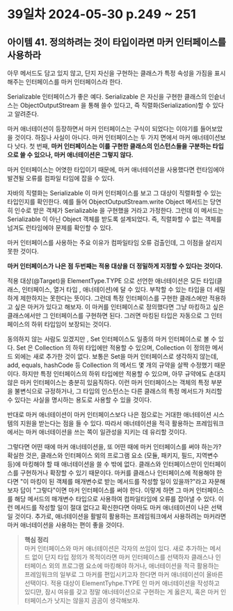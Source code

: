 # 39일차 2024-05-30 p.249 ~ 251

## 아이템 41. 정의하려는 것이 타입이라면 마커 인터페이스를 사용하라

아무 메서드도 담고 있지 않고, 단지 자신을 구현하는 클래스가 특정 속성을 가짐을 표시해주는 인터페이스를 마커 인터페이스라 한다.

Serializable 인터페이스가 좋은 예다. Serializable 은 자신을 구현한 클래스의 인슽너스는 ObjectOutputStream 을 통해
쓸수 있다고, 즉 직렬화(Serialization)할 수 있다고 알려준다.

마커 애너테이션이 등장하면서 마커 인터페이스는 구식이 되었다는 이야기를 들어보았을 것이다. 하짐나 사실이 아니다. 마커 인터페이스는 
두 가지 면에서 마커 애너테이션보다 낫다. 첫 번째, **마커 인터페이스는 이를 구현한 클래스의 인스턴스들을 구분하는 타입으로 쓸 수 있으나,
마커 애너테이션은 그렇지 않다.**

마커 인터페이스는 어엿한 타입이기 때문에, 마커 애너테이션을 사용했다면 런타임에야 발견될 오류를 컴파일 타임에 잡을 수 있다.

자바의 직렬화는 Serializable 이 마커 인터페이스를 보고 그 대상이 직렬화할 수 있는 타입인지를 확인한다.
예를 들어 ObjectOutputStream.write Object 메서드는 당연히 인수로 받은 객체가 Serializable 을 구현했을 거라고 가정한다. 
그런데 이 메서드는 Serializable 이 아닌 Object 객체를 받도록 설계되었다. 즉, 직렬화할 수 없는 객체를 넘겨도 런타임에야 문제를 확인할 수 있다.

마커 인터페이스를 사용하는 주요 이유가 컴파일타임 오류 검출인데, 그 이점을 살리지 못한 것이다. 

**마커 인터페이스가 나은 점 두번째는 적용 대상을 더 정밀하게 지정할 수 있다는 것이다.**

적용 대상(@Target)을 ElementType.TYPE 으로 선언한 애너테이션은 모든 타입(클래스, 인터페이스, 열거 타입 , 애너테이션)에 달 수 있다.
부착할 수 있는 타입을 더 세밀하게 제한하지는 못한다는 뜻이다. 그런데 특정 인터페이스를 구현한 클래스에만 적용하고 싶은 마커가 있다고 해보자.
이 마커를 인터페이스로 정의했다면 그냥 마킹하고 싶은 클래스에서만 그 인터페이스를 구현하면 된다. 그러면 마킹된 타입은 자동으로 그 인터페이스의
하위 타입임이 보장되는 것이다.

동의하지 않는 사람도 있겠지만 , Set 인터페이스도 일종의 마커 인터페이스로 볼 수 있다. 
Set 은 Collection 의 하위 타입에만 적용할 수 있으며, Collection 이 정의한 메서드 외에는 새로 추가한 것이 없다.
보통은 Set을 마커 인터페이스로 생각하지 않는데, add, equals, hashCode 등 Collection 의 메서드 몇 개의 규약을 살짝 수정했기 때문이다.
하지만 특정 인터페이스의 하위 타입에만 적용할 수 있으며, 아무 규약에도 손대지 않은 마커 인터페이스는 충분히 있음직하다.
이런 마커 인터페이스는 객체의 특정 부분을 불변식으로 규정하거나, 그 타입의 인스턴스는 다른 클래스의 특정 메서드가 처리할 수 있다는  사실을 
명시하는 용도로 사용할 수 있을 것이다.

반대로 마커 애너테이션이 마커 인터페이스보다 나은 점으로는 거대한 애너테이션 시스템의 지원을 받는다는 점을 들 수 있다.
따라서 애너테이션을 적극 활용하는 프레임워크에서는 마커 애너테이션을 쓰는 쪽이 일관성을 지키는 데 유리할 것이다.


그렇다면 어떤 때에 마커 애너테이션을, 또 어떤 때에 마커 인터페이스를 써야 하는가? 확실한 것은, 클래스와 인터페이스 외의 프로그램 요소
(모듈, 패키지, 필드, 지역변수 등)에 마킹해야 할 때 애너테이션을 쓸 수 밖에 없다. 클래스와 인터페이스만이 인터페이스를 구현하거나 확장할 수 있기 때문이다.
마커를 클래스나 인터페이스에 적용해야 한다면 "이 마킹이 된 객체를 매개변수로 받는 메서드를 작성할 일이 있을까?"라고 자문해보자
답이 "그렇다"이면 마커 인터페이스를 써야 한다. 이렇게 하면 그 마커 인터페이스를 해당 메서드의 매개변수 타입으로 사용하여 컴파일타임에 오류를 잡아낼 수 있다.
이런 메서드를 작성할 일이 절대 없다고 확신한다면 아마도 마커 애너테이션이 나은 선택일 것이다.
추가로, 애너테이션을 활발히 활용하는 프레임워크에서 사용하려는 마커라면 마커 애너테이션을 사용하는 편이 좋을 것이다.

> **핵심 정리**
> <br/>
> 마커 인터페이스와 마커 애너테이션은 각자의 쓰임이 있다. 새로 추가하는 메서드 없이 단지 타입 정의가 목적이라면 마커 인터페이스를
> 선택하자 클래스나 인터페이스 외의 프로그램 요소에 마킹해야 하거나, 애너테이션을 적극 활용하는 프레임워크의 일부로 그 마커를 편입시키고자 한다면
> 마커 애너테이션이 올바른 선택이다. 적용 대상이 ElementTyhpe.TYPE 인 마커 애너테이션을 작성하고 있디먄, 잠시 여유를 갖고 정말 애너테이션으로 구현하는 게 옳은지,
> 혹은 마커 인터페이스가 낫지는 않을지 곰곰이 생각해보자.